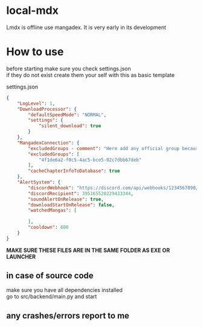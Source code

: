 # local-mdx

Lmdx is offline use mangadex. It is very early in its development

# How to use

before starting make sure you check settings.json  
if they do not exist create them your self with this as basic template  

settings.json
```json
{
    "LogLevel": 1,
    "DownloadProcessor": {
        "defaultSpeedMode": "NORMAL",
        "settings": {
            "silent_download": true
        }
    },
    "MangadexConnection": {
        "excludedGroups - comment": "Here add any official group because if MangadexConnection comes across official publication it most likely redirects to different website so the connection will fail",
        "excludedGroups": [
            "4f1de6a2-f0c5-4ac5-bce5-02c7dbb67deb"
        ],
        "cacheChapterInfoToDatabase": true
    },
    "AlertSystem": {
        "discordWebhook": "https://discord.com/api/webhooks/1234567890/your-webhook",
        "discordRecipient": 395165520229433344,
        "soundAlertOnRelease": true,
        "downloadStartOnRelease": false,
        "watchedMangas": [
            
        ],
        "cooldown": 600
    }
}
```


**MAKE SURE THESE FILES ARE IN THE SAME FOLDER AS EXE OR LAUNCHER**

## in case of source code

make sure you have all dependencies installed  
go to src/backend/main.py and start

## any crashes/errors report to me